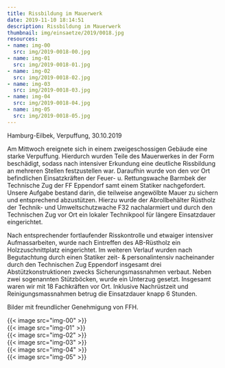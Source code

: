 ```yaml
---
title: Rissbildung im Mauerwerk
date: 2019-11-10 18:14:51
description: Rissbildung im Mauerwerk
thumbnail: img/einsaetze/2019/0018.jpg
resources:
- name: img-00
  src: img/2019-0018-00.jpg
- name: img-01
  src: img/2019-0018-01.jpg
- name: img-02
  src: img/2019-0018-02.jpg
- name: img-03
  src: img/2019-0018-03.jpg
- name: img-04
  src: img/2019-0018-04.jpg
- name: img-05
  src: img/2019-0018-05.jpg
---
```


Hamburg-Eilbek, Verpuffung, 30.10.2019

Am Mittwoch ereignete sich in einem zweigeschossigen Gebäude eine starke Verpuffung.
Hierdurch wurden Teile des Mauerwerkes in der Form beschädigt, sodass nach intensiver Erkundung eine deutliche Rissbildung an mehreren Stellen festzustellen war.
Daraufhin wurde von den vor Ort befindlichen Einsatzkräften der Feuer- u. Rettungswache Barmbek der Technische Zug der FF Eppendorf samt einem Statiker nachgefordert.
Unsere Aufgabe bestand darin, die teilweise angewölbte Mauer zu sichern und entsprechend abzustützen.
Hierzu wurde der Abrollbehälter Rüstholz der Technik- und Umweltschutzwache F32 nachalarmiert und durch den Technischen Zug vor Ort ein lokaler Technikpool für längere Einsatzdauer eingerichtet.

Nach entsprechender fortlaufender Risskontrolle und etwaiger intensiver Aufmassarbeiten, wurde nach Eintreffen des AB-Rüstholz ein Holzzuschnittplatz eingerichtet.
Im weiteren Verlauf wurden nach Begutachtung durch einen Statiker zeit- &amp; personalintensiv nacheinander durch den Technischen Zug Eppendorf insgesamt drei Abstützkonstruktionen zwecks Sicherungsmassnahmen verbaut.
Neben zwei sogenannten Stützböcken, wurde ein Unterzug gesetzt.
Insgesamt waren wir mit 18 Fachkräften vor Ort.
Inklusive Nachrüstzeit und Reinigungsmassnahmen betrug die Einsatzdauer knapp 6 Stunden.


Bilder mit freundlicher Genehmigung von FFH.

{{< image src="img-00" >}}  
{{< image src="img-01" >}}  
{{< image src="img-02" >}}  
{{< image src="img-03" >}}  
{{< image src="img-04" >}}  
{{< image src="img-05" >}}  
